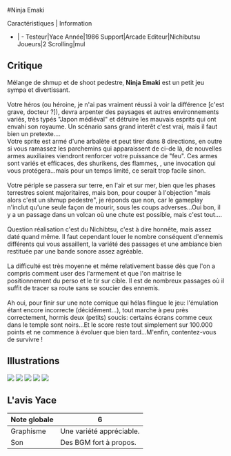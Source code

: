 #Ninja Emaki

Caractéristiques | Information
- | -
Testeur|Yace
Année|1986
Support|Arcade
Editeur|Nichibutsu
Joueurs|2
Scrolling|mul

## Critique
Mélange de shmup et de shoot pedestre, <b>Ninja Emaki</b> est un petit jeu sympa et divertissant.<br/><br/>Votre héros (ou héroine, je n'ai pas vraiment réussi à voir la différence [c'est grave, docteur ?]), devra arpenter des paysages et autres environnements variés, très typés "Japon médiéval" et détruire les mauvais esprits qui ont envahi son royaume. Un scénario sans grand interêt c'est vrai, mais il faut bien un pretexte....<br/>Votre sprite est armé d'une arbalète et peut tirer dans 8 directions, en outre si vous ramassez les parchemins qui apparaissent de ci-de là,  de nouvelles armes auxiliaires viendront renforcer votre puissance de "feu". Ces armes sont variés et efficaces, des shurikens, des flammes, , une invocation qui vous protégera...mais pour un temps limité, ce serait trop facile sinon.<br/><br/>Votre périple se passera sur terre, en l'air et sur mer, bien que les phases terrestres soient majoritaires, mais bon, pour couper à l'objection "mais alors c'est un shmup pedestre", je réponds que non, car le gameplay n'inclut qu'une seule façon de mourir, sous les coups adverses...Oui bon, il y a un passage dans un volcan où une chute est possible, mais c'est tout....<br/><br/>Question réalisation c'est du Nichibtsu, c'est à dire honnête, mais assez daté quand même. Il faut cependant louer le nombre conséquent d'ennemis différents qui vous assaillent, la variété des passages et une ambiance bien restituée par une bande sonore assez agréable.<br/><br/>La difficulté est très moyenne et même relativement basse dès que l'on a compris comment user des l'armement et que l'on maitrise le positionnement du perso et le tir sur cible. Il est de nombreux passages où il suffit de tracer sa route sans se soucier des ennemis.<br/><br/>Ah oui, pour finir sur une note comique qui hélas flingue le jeu: l'émulation étant encore incorrecte (décidément...), tout marche  à peu près correctement, hormis deux (petits) soucis: certains écrans comme ceux dans le temple sont noirs...Et le score reste tout simplement sur 100.000 points et ne commence à évoluer que bien tard...M'enfin, contentez-vous de survivre !<br/>

## Illustrations
![](http://www.shmup.com/images/thumbs/img_fiche_1_1246.png)
![](http://www.shmup.com/images/thumbs/img_fiche_2_1246.png)
![](http://www.shmup.com/images/thumbs/img_fiche_3_1246.png)
![](http://www.shmup.com/images/thumbs/img_fiche_4_1246.png)
![](http://www.shmup.com/images/thumbs/)

## L'avis Yace
Note globale|6
-|-
Graphisme|Une variété appréciable.
Son|Des BGM fort à propos.
